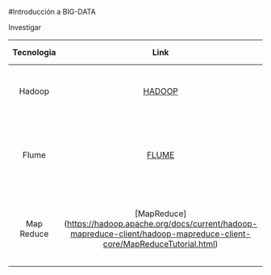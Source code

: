 #Introducción a BIG-DATA

Investigar

|Tecnologia |Link   |¿Para que sirve? |¿Quién lo creo?
| :---:     | :---: | :---:           | :---:
|Hadoop| [HADOOP](https://hadoop.apache.org/) |Sirve para almacenar datos y ejecutar aplicaciones |Apache Software Foundation
|Flume| [FLUME](https://flume.apache.org/) | Sirve para recopilar, agregar y mover grandes cantidades de datos |Apache Software Foundation
|Map Reduce| [MapReduce] (https://hadoop.apache.org/docs/current/hadoop-mapreduce-client/hadoop-mapreduce-client-core/MapReduceTutorial.html) | Sirve para proporcionar un sistema de procesamiento de datos paralelo y distribuido |Apache Software Foundation
